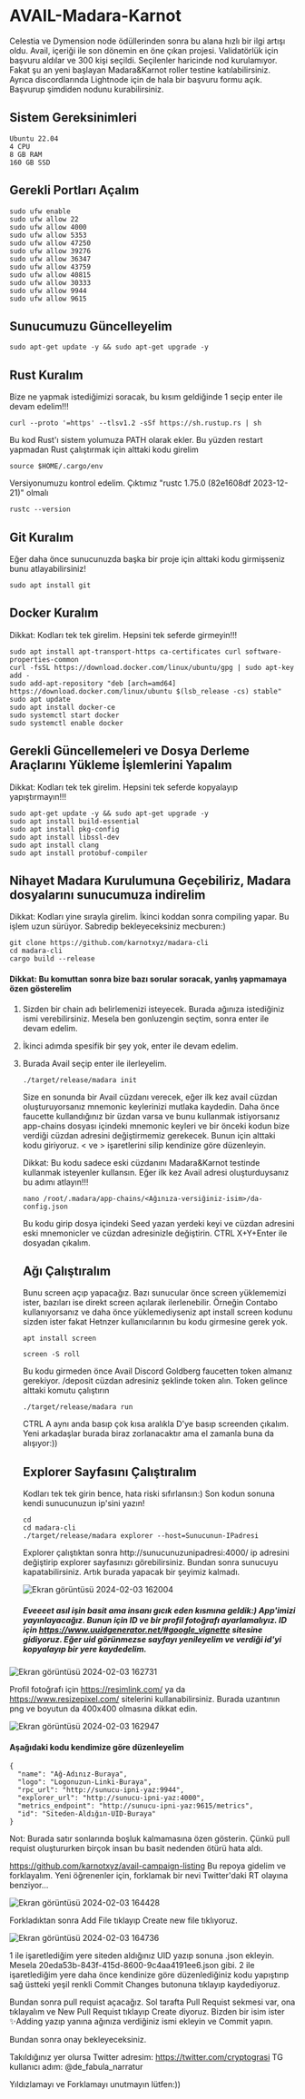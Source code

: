 # AVAIL-Madara-Karnot

Celestia ve Dymension node ödüllerinden sonra bu alana hızlı bir ilgi artışı oldu. Avail, içeriği ile son dönemin en öne çıkan projesi. Validatörlük için başvuru aldılar ve 300 kişi seçildi. Seçilenler haricinde nod kurulamıyor. Fakat şu an yeni başlayan Madara&Karnot roller testine katılabilirsiniz. Ayrıca discordlarında Lightnode için de hala bir başvuru formu açık. Başvurup şimdiden nodunu kurabilirsiniz.


## Sistem Gereksinimleri
```
Ubuntu 22.04
4 CPU
8 GB RAM
160 GB SSD
```

## Gerekli Portları Açalım
```
sudo ufw enable
sudo ufw allow 22
sudo ufw allow 4000
sudo ufw allow 5353
sudo ufw allow 47250
sudo ufw allow 39276
sudo ufw allow 36347
sudo ufw allow 43759
sudo ufw allow 40815
sudo ufw allow 30333
sudo ufw allow 9944
sudo ufw allow 9615
```

## Sunucumuzu Güncelleyelim
```
sudo apt-get update -y && sudo apt-get upgrade -y
```

## Rust Kuralım
Bize ne yapmak istediğimizi soracak, bu kısım geldiğinde 1 seçip enter ile devam edelim!!!
```
curl --proto '=https' --tlsv1.2 -sSf https://sh.rustup.rs | sh
```

Bu kod Rust'ı sistem yolumuza PATH olarak ekler. Bu yüzden restart yapmadan Rust çalıştırmak için alttaki kodu girelim

```
source $HOME/.cargo/env
```

Versiyonumuzu kontrol edelim. Çıktımız "rustc 1.75.0 (82e1608df 2023-12-21)" olmalı
```
rustc --version
```

## Git Kuralım
Eğer daha önce sunucunuzda başka bir proje için alttaki kodu girmişseniz bunu atlayabilirsiniz!
```
sudo apt install git
```

## Docker Kuralım
Dikkat: Kodları tek tek girelim. Hepsini tek seferde girmeyin!!!
```
sudo apt install apt-transport-https ca-certificates curl software-properties-common
curl -fsSL https://download.docker.com/linux/ubuntu/gpg | sudo apt-key add -
sudo add-apt-repository "deb [arch=amd64] https://download.docker.com/linux/ubuntu $(lsb_release -cs) stable"
sudo apt update
sudo apt install docker-ce
sudo systemctl start docker
sudo systemctl enable docker
```

## Gerekli Güncellemeleri ve Dosya Derleme Araçlarını Yükleme İşlemlerini Yapalım
Dikkat: Kodları tek tek girelim. Hepsini tek seferde kopyalayıp yapıştırmayın!!!
```
sudo apt-get update -y && sudo apt-get upgrade -y
sudo apt install build-essential
sudo apt install pkg-config
sudo apt install libssl-dev
sudo apt install clang
sudo apt install protobuf-compiler
```

##  Nihayet Madara Kurulumuna Geçebiliriz, Madara dosyalarını sunucumuza indirelim
Dikkat: Kodları yine sırayla girelim. İkinci koddan sonra compiling yapar. Bu işlem uzun sürüyor. Sabredip bekleyeceksiniz mecburen:)
```
git clone https://github.com/karnotxyz/madara-cli
cd madara-cli
cargo build --release
```

#### Dikkat: Bu komuttan sonra bize bazı sorular soracak, yanlış yapmamaya özen gösterelim
1) Sizden bir chain adı belirlemenizi isteyecek. Burada ağınıza istediğiniz ismi verebilirsiniz. Mesela ben gonluzengin seçtim, sonra enter ile devam edelim.


2) İkinci adımda spesifik bir şey yok, enter ile devam edelim.


3) Burada Avail seçip enter ile ilerleyelim.
   ```
   ./target/release/madara init
   ```
   Size en sonunda bir Avail cüzdanı verecek, eğer ilk kez avail cüzdan oluşturuyorsanız mnemonic keylerinizi mutlaka kaydedin. Daha önce faucette kullandığınız bir üzdan varsa ve bunu kullanmak istiyorsanız app-chains dosyası içindeki mnemonic keyleri ve bir önceki kodun bize verdiği cüzdan adresini değiştirmemiz gerekecek. Bunun için alttaki kodu giriyoruz. < ve > işaretlerini silip kendinize göre düzenleyin.


   Dikkat: Bu kodu sadece eski cüzdanını Madara&Karnot testinde kullanmak isteyenler kullansın. Eğer ilk kez Avail adresi oluşturduysanız bu adımı atlayın!!!
   ```
   nano /root/.madara/app-chains/<Ağınıza-versiğiniz-isim>/da-config.json
   ```
   Bu kodu girip dosya içindeki Seed yazan yerdeki keyi ve cüzdan adresini eski mnemonicler ve cüzdan adresinizle değiştirin. CTRL X+Y+Enter ile dosyadan çıkalım.

   ## Ağı Çalıştıralım
   Bunu screen açıp yapacağız. Bazı sunucular önce screen yüklememizi ister, bazıları ise direkt screen açılarak ilerlenebilir. Örneğin Contabo kullanıyorsanız ve daha önce yüklemediyseniz apt install screen kodunu sizden ister fakat Hetnzer kullanıcılarının bu kodu girmesine gerek yok.
   ```
   apt install screen
   ```
   ```
   screen -S roll
   ```
   Bu kodu girmeden önce Avail Discord Goldberg faucetten token almanız gerekiyor. /deposit cüzdan adresiniz şeklinde token alın. Token gelince alttaki komutu çalıştırın
   ```
   ./target/release/madara run
   ```
   CTRL A aynı anda basıp çok kısa aralıkla D'ye basıp screenden çıkalım. Yeni arkadaşlar burada biraz zorlanacaktır ama el zamanla buna da alışıyor:))

   ## Explorer Sayfasını Çalıştıralım
   Kodları tek tek girin bence, hata riski sıfırlansın:) Son kodun sonuna kendi sunucunuzun ip'sini yazın!
   ```
   cd
   cd madara-cli
   ./target/release/madara explorer --host=Sunucunun-IPadresi
   ```
   Explorer çalıştıktan sonra http://sunucunuzunipadresi:4000/ ip adresini değiştirip explorer sayfasınızı görebilirsiniz. Bundan sonra sunucuyu kapatabilirsiniz. Artık burada yapacak bir şeyimiz kalmadı.

   ![Ekran görüntüsü 2024-02-03 162004](https://github.com/Cryptograsi/AVAIL-Madara-Karnot/assets/101165594/b7ce8f49-d2b1-4f65-ae14-42d4c371eb6a)

   ##### Eveeeet asıl işin basit ama insanı gıcık eden kısmına geldik:) App'imizi yayınlayacağız. Bunun için ID ve bir profil fotoğrafı ayarlamalıyız. ID için https://www.uuidgenerator.net/#google_vignette sitesine gidiyoruz. Eğer uid görünmezse sayfayı yenileyelim ve verdiği id'yi kopyalayıp bir yere kaydedelim.
   

![Ekran görüntüsü 2024-02-03 162731](https://github.com/Cryptograsi/AVAIL-Madara-Karnot/assets/101165594/dbd12b28-3fa0-4579-9089-a9de35e0375d)


   Profil fotoğrafı için https://resimlink.com/ ya da https://www.resizepixel.com/ sitelerini kullanabilirsiniz. Burada uzantının png ve boyutun da 400x400 olmasına dikkat edin.

![Ekran görüntüsü 2024-02-03 162947](https://github.com/Cryptograsi/AVAIL-Madara-Karnot/assets/101165594/c76781de-a694-40ae-8e8b-040b43e4469b)

  #### Aşağıdaki kodu kendimize göre düzenleyelim
  ```
{
    "name": "Ağ-Adınız-Buraya",
    "logo": "Logonuzun-Linki-Buraya", 
    "rpc_url": "http://sunucu-ipni-yaz:9944",
    "explorer_url": "http://sunucu-ipni-yaz:4000",
    "metrics_endpoint": "http://sunucu-ipni-yaz:9615/metrics",
    "id": "Siteden-Aldığın-UID-Buraya"
  }
```
Not: Burada satır sonlarında boşluk kalmamasına özen gösterin. Çünkü pull requist oluştururken birçok insan bu basit nedenden ötürü hata aldı.



https://github.com/karnotxyz/avail-campaign-listing   Bu repoya gidelim ve forklayalım. Yeni öğrenenler için, forklamak bir nevi Twitter'daki RT olayına benziyor...


![Ekran görüntüsü 2024-02-03 164428](https://github.com/Cryptograsi/AVAIL-Madara-Karnot/assets/101165594/53399124-df40-4afe-a02a-fdf1f88353e1)

Forkladıktan sonra Add File tıklayıp Create new file tıklıyoruz.

![Ekran görüntüsü 2024-02-03 164736](https://github.com/Cryptograsi/AVAIL-Madara-Karnot/assets/101165594/f993a766-f3db-4cb0-bb92-d1648bf821b9)

1 ile işaretlediğim yere siteden aldığınız UID yazıp sonuna .json ekleyin. Mesela 20eda53b-843f-415d-8600-9c4aa4191ee6.json gibi. 2 ile işaretlediğim yere daha önce kendinize göre düzenlediğiniz kodu yapıştırıp sağ üstteki yeşil renkli Commit Changes butonuna tıklayıp kaydediyoruz.

Bundan sonra pull requist açacağız. Sol tarafta Pull Requist sekmesi var, ona tıklayalım ve New Pull Requist tıklayıp Create diyoruz. Bizden bir isim ister ✨️Adding yazıp yanına ağınıza verdiğiniz ismi ekleyin ve Commit yapın. 


Bundan sonra onay bekleyeceksiniz.


Takıldığınız yer olursa Twitter adresim: https://twitter.com/cryptograsi
TG kullanıcı adım: @de_fabula_narratur

Yıldızlamayı ve Forklamayı unutmayın lütfen:))





  
